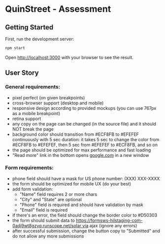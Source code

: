 # QuinStreet - Assessment

## Getting Started

First, run the development server:

```bash
npm start
```

Open [http://localhost:3000](http://localhost:3000) with your browser to see the result.

## User Story

### General requirements:

- pixel perfect (on given breakpoints)
- cross-browser support (desktop and mobile)
- responsive design according to provided mockups (you can use 767px as a mobile breakpoint)
- retina support
- any copy on the page can be changed (in the source file) and it should NOT break the page
- background color should transition from #ECF8FB to #EFEFEF
continuously with 5 sec duration: it takes 5 sec to change the color
from #ECF8FB to #EFEFEF, then 5 sec from #EFEFEF to #ECF8FB, and so on
- the page should be optimized for max performance and fast loading
- "Read more" link in the bottom opens [google.com](http://google.com/) in a new window

### Form requirements:

- phone field should have a mask for US phone number: (XXX) XXX-XXXX
- the form should be optimized for mobile UX (do your best)
- add form validation:
    - "Name" field requires 2 or more chars
    - "City" and "State" are optional
    - "Phone" field is required and should have validation by mask
    - "Email" field is required
- if there's an error, the field should change the border color to #D50303
- the form should submit data to https://formsws-hilstaging-com-0adj9wt8gzyq.runscope.net/solar via ajax (ignore any errors)
- after successful submission, change the button copy to "Submitted" and do not allow any more submissions
